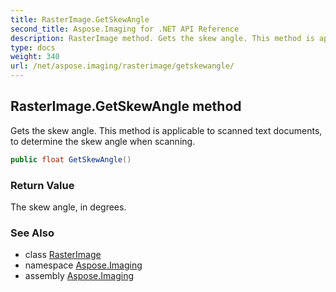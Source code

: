 ```yaml
---
title: RasterImage.GetSkewAngle
second_title: Aspose.Imaging for .NET API Reference
description: RasterImage method. Gets the skew angle. This method is applicable to scanned text documents to determine the skew angle when scanning
type: docs
weight: 340
url: /net/aspose.imaging/rasterimage/getskewangle/
---
```

## RasterImage.GetSkewAngle method

Gets the skew angle. This method is applicable to scanned text documents, to determine the skew angle when scanning.

```csharp
public float GetSkewAngle()
```

### Return Value

The skew angle, in degrees.

### See Also

* class [RasterImage](../)
* namespace [Aspose.Imaging](../../rasterimage/)
* assembly [Aspose.Imaging](../../../)


